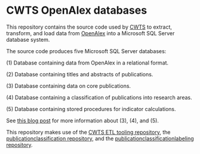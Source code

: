 # CWTS OpenAlex databases

This repository contains the source code used by [CWTS](https://www.cwts.nl) to extract, transform, and load data from [OpenAlex](https://openalex.org) into a Microsoft SQL Server database system.

The source code produces five Microsoft SQL Server databases:

(1) Database containing data from OpenAlex in a relational format.

(2) Database containing titles and abstracts of publications.

(3) Database containing data on core publications.

(4) Database containing a classification of publications into research areas.

(5) Database containing stored procedures for indicator calculations.

See [this blog post](https://www.leidenmadtrics.nl/articles/introducing-the-leiden-ranking-open-edition) for more information about (3), (4), and (5).

This repository makes use of the [CWTS ETL tooling repository](https://github.com/CWTSLeiden/CWTS-ETL-tooling), the [publicationclassification repository](https://github.com/CWTSLeiden/publicationclassification), and the [publicationclassificationlabeling repository](https://github.com/CWTSLeiden/publicationclassificationlabeling).

